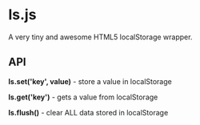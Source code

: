 ls.js
=====

A very tiny and awesome HTML5 localStorage wrapper.


API
---

**ls.set('key', value)** - store a value in localStorage

**ls.get('key')** - gets a value from localStorage

**ls.flush()** - clear ALL data stored in localStorage
